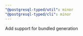 ```yaml
---
"@postgresql-typed/util": minor
"@postgresql-typed/cli": minor
---
```


Add support for bundled generation
